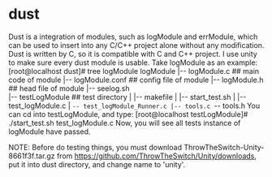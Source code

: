 dust
====

  Dust is a integration of modules, such as logModule and errModule, which can be used to insert into any C/C++ project 
alone without any modification.
  Dust is written by C, so it is compatible with C and C++ project.
  I use unity to make sure every dust module is usable. Take logModule as an example:
              [root@localhost dust]# tree logModule
              logModule
              |-- logModule.c               ## main code of module
              |-- logModule.conf            ## config file of module
              |-- logModule.h               ## head file of module
              |-- seelog.sh                 
              |-- testLogModule             ## test directory
              |   |-- makefile
              |   |-- start_test.sh
              |   |-- test_logModule.c
              |   `-- test_logModule_Runner.c
              |-- tools.c
              `-- tools.h
  You can cd into testLogModule, and type:
              [root@localhost testLogModule]# ./start_test.sh test_logModule.c
  Now, you will see all tests instance of logModule have passed.

  NOTE: Before do testing things, you must download ThrowTheSwitch-Unity-8661f3f.tar.gz from https://github.com/ThrowTheSwitch/Unity/downloads, 
put it into dust directory, and change name to 'unity'.

